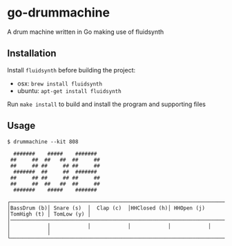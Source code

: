# go-drummachine

A drum machine written in Go making use of fluidsynth

## Installation

Install `fluidsynth` before building the project:
- osx: `brew install fluidsynth`
- ubuntu: `apt-get install fluidsynth`

Run `make install` to build and install the program and supporting files 

## Usage

```
$ drummachine --kit 808

  #######    #####    #######
 ##     ##  ##   ##  ##     ##
 ##     ## ##     ## ##     ##
  #######  ##     ##  #######
 ##     ## ##     ## ##     ##
 ##     ##  ##   ##  ##     ##
  #######    #####    #######

┌──────────────────────────────────────────────────────────────────────────────────────────┐
│BassDrum (b)│ Snare (s)  │  Clap (c)  │HHClosed (h)│ HHOpen (j) │TomHigh (t) │ TomLow (y) │
│──────────────────────────────────────────────────────────────────────────────────────────│
│            │            │            │            │            │            │            │
└──────────────────────────────────────────────────────────────────────────────────────────┘
```
